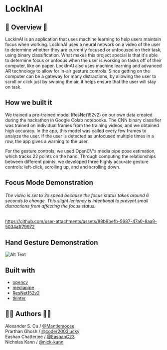<h1> LockInAI </h1>

## 📝 Overview 📝

LockInAI is an application that uses machine learning to help users maintain focus when working. LockInAI uses a neural network on a video of the user to determine whether they are currently focused or unfocused on their task, using binary classification. What makes this project special is that it's able to determine focus or unfocus when the user is working on tasks off of their computer, like on paper. LockInAI also uses machine learning and advanced AR technology to allow for in-air gesture controls. Since getting on the computer can be a gateway for many distractions, by allowing the user to scroll or click just by swiping the air, it helps ensure that the user will stay on task.

## How we built it
We trained a pre-trained model (ResNet152v2) on our own data created during the hackathon in Google Colab notebooks. The CNN binary classifier was trained on individual frames from the training videos, and we obtained high accuracy. In the app, this model was called every few frames to analyze the user. If the user is detected as unfocused multiple times in a row, the app gives a warning to the user.


For the gesture controls, we used OpenCV's media pipe pose estimation, which tracks 22 points on the hand. Through computing the relationships between different points, we developed three highly accurate gesture controls: left-click, scrolling up, and and scrolling down.

## Focus Mode Demonstration

###### The video is set to 2x speed because the focus status takes around 6 seconds to change. This slight leniency is intentional to prevent small distractions from affecting the focus status.
https://github.com/user-attachments/assets/88b9befb-5687-47a0-8aa8-5034a1f79972


## Hand Gesture Demonstration

![Alt Text](./output.gif)

## Built with

- [opencv](https://opencv.org)
- [mediapipe](https://github.com/google/mediapipe)
- [ResNet152v2](https://www.tensorflow.org/api_docs/python/tf/keras/applications/resnet_v2/ResNet152V2)
- [tkinter](https://docs.python.org/3/library/tkinter.html)

## 🧑‍💻 Authors 🧑‍💻

Alexander S. Du / [@Mantlemoose](https://github.com/Mantlemoose "Mantlemoose's github page") \
Prarthan Ghosh / [@coder2003lucky](https://github.com/coder2003lucky "coder2003lucky's github page") \
Eashan Chatterjee / [@EashanC23](https://github.com/EashanC23 "EashanC23's github page") \
Nicholas Kann / [@nick-kann](https://github.com/nick-kann "nick-kann's github page")

